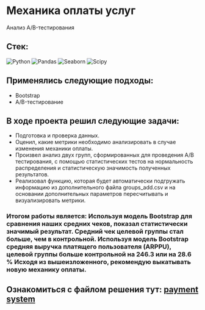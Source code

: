 # Механика оплаты услуг
Анализ A/B-тестирования
## Стек:
![Python](https://img.shields.io/badge/python-3670A0?style=for-the-badge&logo=python&logoColor=ffdd54)
![Pandas](https://img.shields.io/badge/pandas-%23150458.svg?style=for-the-badge&logo=pandas&logoColor=white)
![Seaborn](https://img.shields.io/badge/Seaborn-blue?logo=seaborn&logoColor=white&style=for-the-badge)
![Scipy](https://img.shields.io/badge/Scipy-blue?logo=Scipy&logoColor=white&style=for-the-badge)

## Применялись следующие подходы:
+ Bootstrap
+ A/B-тестирование

## В ходе проекта решил следующие задачи:
+ Подготовка и проверка данных.
+ Оценил, какие метрики необходимо анализировать в случае изменения механики оплаты.
+ Произвел анализ двух групп, сформированных для проведения А/B тестирования, с помощью статистических тестов на нормальность распределения и статистическую значимость полученных результатов.
+ Реализовал функцию, которая будет автоматически подгружать информацию из дополнительного файла groups_add.csv и на основании дополнительных параметров пересчитывать и визуализировать метрики.

### Итогом работы является: Используя модель Bootstrap для сравнения наших средних чеков, показал статистически значимый результат. Средний чек целевой группы стал больше, чем в контрольной. Используя модель Bootstrap средняя выручка платящего пользователя (ARPPU), целевой группы больше контрольной на 246.3 или на 28.6 % Исходя из вышеизложенного, рекомендую выкатывать новую механику оплаты.

Ознакомиться с файлом решения тут:
[payment system](payment_system_bootstrap.ipynb)
--------------------
